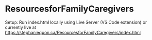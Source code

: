 # ResourcesforFamilyCaregivers
Setup: Run index.html locally using Live Server (VS Code extension) or currently live at https://stephaniequon.ca/ResourcesforFamilyCaregivers/index.html
